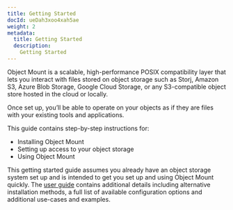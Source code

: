 ```yaml
---
title: Getting Started
docId: ueDah3xoo4xah5ae
weight: 2
metadata:
  title: Getting Started
  description:
    Getting Started
---
```


Object Mount is a scalable, high-performance POSIX compatibility layer that lets you interact with files stored on object storage such as Storj, Amazon S3, Azure Blob Storage, Google Cloud Storage, or any S3-compatible object store hosted in the cloud or locally.

Once set up, you’ll be able to operate on your objects as if they are files with your existing tools and applications.

This guide contains step-by-step instructions for:

- Installing Object Mount
- Setting up access to your object storage
- Using Object Mount

This getting started guide assumes you already have an object storage system set up and is intended to get you set up and using Object Mount quickly. 
The [user guide](./user-guides) contains additional details including alternative installation methods, a full list of available configuration options and additional use-cases and examples.

